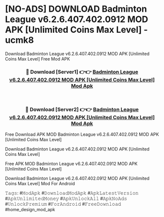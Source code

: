 # [NO-ADS] DOWNLOAD Badminton League v6.2.6.407.402.0912 MOD APK [Unlimited Coins Max Level] - ucmk8
Download Badminton League v6.2.6.407.402.0912 MOD APK [Unlimited Coins Max Level] Free Mod APK

<div align="center">
<h3>🔴 Download [Server1] 👉👉 <a href="https://apk-comot.site?title=Badminton_League_v6.2.6.407.402.0912_MOD_APK_[Unlimited_Coins_Max_Level]">Badminton League v6.2.6.407.402.0912 MOD APK [Unlimited Coins Max Level] Mod Apk</a></h3><br>

<h3>🔴 Download [Server2] 👉👉 <a href="https://apk-comot.site?title=Badminton_League_v6.2.6.407.402.0912_MOD_APK_[Unlimited_Coins_Max_Level]">Badminton League v6.2.6.407.402.0912 MOD APK [Unlimited Coins Max Level] Mod Apk</a></h3>
</div>


Free Download APK MOD Badminton League v6.2.6.407.402.0912 MOD APK [Unlimited Coins Max Level]

Download Badminton League v6.2.6.407.402.0912 MOD APK [Unlimited Coins Max Level] 

Free APK MOD Badminton League v6.2.6.407.402.0912 MOD APK [Unlimited Coins Max Level] 

Download Badminton League v6.2.6.407.402.0912 MOD APK [Unlimited Coins Max Level] Mod For Android

𝚃𝚊𝚐𝚜: #𝙼𝚘𝚍𝙰𝚙𝚔 #𝙳𝚘𝚠𝚗𝚕𝚘𝚊𝚍𝙼𝚘𝚍𝙰𝚙𝚔 #𝙰𝚙𝚔𝙻𝚊𝚝𝚎𝚜𝚝𝚅𝚎𝚛𝚜𝚒𝚘𝚗 #𝙰𝚙𝚔𝚄𝚗𝚕𝚒𝚖𝚒𝚝𝚎𝚍𝙼𝚘𝚗𝚎𝚢 #𝙰𝚙𝚔𝚄𝚗𝚕𝚘𝚌𝚔𝙰𝚕𝚕 #𝙰𝚙𝚔𝙽𝚘𝙰𝚍𝚜 #𝚄𝚗𝚕𝚘𝚌𝚔𝙿𝚛𝚎𝚖𝚒𝚞𝚖 #𝙵𝚘𝚛𝙰𝚗𝚍𝚛𝚘𝚒𝚍 #𝙵𝚛𝚎𝚎𝙳𝚘𝚠𝚗𝚕𝚘𝚊𝚍 #home_design_mod_apk